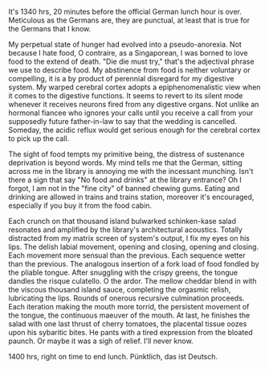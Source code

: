 It's 1340 hrs, 20 minutes before the official German lunch hour is over. Meticulous as the Germans are, they are punctual, at least that is true for the Germans that I know.

My perpetual state of hunger had evolved into a pseudo-anorexia. Not because I hate food, O contraire, as a Singaporean, I was borned to love food to the extend of death. "Die die must try," that's the adjectival phrase we use to describe food. My abstinence from food is neither voluntary or compelling, it is a by product of perennial disregard for my digestive system. My warped cerebral cortex adopts a epiphenomenalistic view when it comes to the digestive functions. It seems to revert to its silent mode whenever it receives neurons fired from any digestive organs. Not unlike an hormonal fiancee who ignores your calls until you receive a call from your supposedly future father-in-law to say that the wedding is cancelled. Someday, the acidic reflux would get serious enough for the cerebral cortex to pick up the call.

The sight of food tempts my primitive being, the distress of sustenance deprivation is beyond words. My mind tells me that the German, sitting across me in the library is annoying me with the incessant munching. Isn't there a sign that say "No food and drinks" at the library entrance? Oh I forgot, I am not in the "fine city" of banned chewing gums. Eating and drinking are allowed in trains and trains station, moreover it's encouraged, especially if you buy it from the food cabin.

Each crunch on that thousand island bulwarked schinken-kase salad resonates and amplified by the library's architectural acoustics. Totally distracted from my matrix screen of system's output, I fix my eyes on his lips. The delish labial movement, opening and closing, opening and closing. Each movement more sensual than the previous. Each sequence wetter than the previous. The analogous insertion of a fork load of food fondled by the pliable tongue. After snuggling with the crispy greens, the tongue dandles the risque culatello. O the ardor. The mellow cheddar blend in with the viscous thousand island sauce, completing the orgasmic relish, lubricating the lips. Rounds of onerous recursive culmination proceeds. Each iteration making the mouth more torrid, the persistent movement of the tongue, the continuous maeuver of the mouth. At last, he finishes the salad with one last thrust of cherry tomatoes, the placental tissue oozes upon his sybaritic bites. He pants with a tired expression from the bloated paunch. Or maybe it was a sigh of relief. I'll never know.

1400 hrs, right on time to end lunch. Pünktlich, das ist Deutsch.
